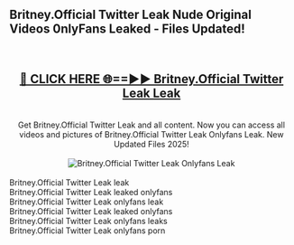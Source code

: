 <h2>Britney.Official Twitter Leak Nude Original Videos 0nlyFans Leaked - Files Updated! </h2>
<br>
<div align="center">
<h2><a href="https://213.232.235.80/live/video.php?q=britney.official-twitter-leak" rel="nofollow">🔴 CLICK HERE 🌐==►► Britney.Official Twitter Leak Leak</a></h2>
<br>
Get Britney.Official Twitter Leak and all content. Now you can access all videos and pictures of Britney.Official Twitter Leak Onlyfans Leak. New Updated Files 2025!
<br>
<br>
<a href="https://213.232.235.80/live/video.php?q=britney.official-twitter-leak" rel="nofollow" data-target="animated-image.originalLink"><img src="https://i.imgur.com/1EjSzPs.png" alt="Britney.Official Twitter Leak Onlyfans Leak" style="max-width: 100%; display: inline-block;" data-target="animated-image.originalImage"></a>
</div>
<br>
Britney.Official Twitter Leak leak<br>
Britney.Official Twitter Leak leaked onlyfans<br>
Britney.Official Twitter Leak onlyfans leak<br>
Britney.Official Twitter Leak leaked onlyfans<br>
Britney.Official Twitter Leak onlyfans leaks<br>
Britney.Official Twitter Leak onlyfans porn
